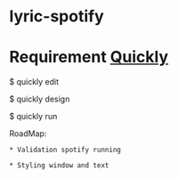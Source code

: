 # lyric-spotify

# Requirement [Quickly](https://wiki.ubuntu.com/Quickly)

$ quickly edit

$ quickly design

$ quickly run

RoadMap:

    * Validation spotify running

    * Styling window and text
